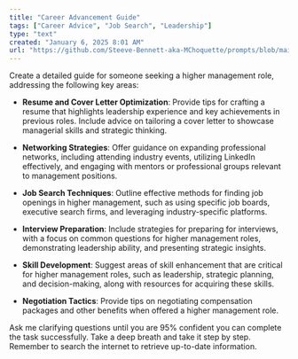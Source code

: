 ```yaml
---
title: "Career Advancement Guide"
tags: ["Career Advice", "Job Search", "Leadership"]
type: "text"
created: "January 6, 2025 8:01 AM"
url: "https://github.com/Steeve-Bennett-aka-MChoquette/prompts/blob/main/career_advancement_guide.md"
---
```


Create a detailed guide for someone seeking a higher management role, addressing the following key areas:

- **Resume and Cover Letter Optimization**: Provide tips for crafting a resume that highlights leadership experience and key achievements in previous roles. Include advice on tailoring a cover letter to showcase managerial skills and strategic thinking.

- **Networking Strategies**: Offer guidance on expanding professional networks, including attending industry events, utilizing LinkedIn effectively, and engaging with mentors or professional groups relevant to management positions.

- **Job Search Techniques**: Outline effective methods for finding job openings in higher management, such as using specific job boards, executive search firms, and leveraging industry-specific platforms.

- **Interview Preparation**: Include strategies for preparing for interviews, with a focus on common questions for higher management roles, demonstrating leadership ability, and presenting strategic insights.

- **Skill Development**: Suggest areas of skill enhancement that are critical for higher management roles, such as leadership, strategic planning, and decision-making, along with resources for acquiring these skills.

- **Negotiation Tactics**: Provide tips on negotiating compensation packages and other benefits when offered a higher management role.

Ask me clarifying questions until you are 95% confident you can complete the task successfully. Take a deep breath and take it step by step. Remember to search the internet to retrieve up-to-date information.